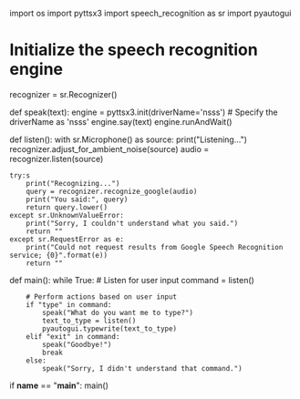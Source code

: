 import os
import pyttsx3
import speech_recognition as sr
import pyautogui

# Initialize the speech recognition engine
recognizer = sr.Recognizer()

def speak(text):
    engine = pyttsx3.init(driverName='nsss')  # Specify the driverName as 'nsss'
    engine.say(text)
    engine.runAndWait()

def listen():
    with sr.Microphone() as source:
        print("Listening...")
        recognizer.adjust_for_ambient_noise(source)
        audio = recognizer.listen(source)

    try:s
        print("Recognizing...")
        query = recognizer.recognize_google(audio)
        print("You said:", query)
        return query.lower()
    except sr.UnknownValueError:
        print("Sorry, I couldn't understand what you said.")
        return ""
    except sr.RequestError as e:
        print("Could not request results from Google Speech Recognition service; {0}".format(e))
        return ""

def main():
    while True:
        # Listen for user input
        command = listen()

        # Perform actions based on user input
        if "type" in command:
            speak("What do you want me to type?")
            text_to_type = listen()
            pyautogui.typewrite(text_to_type)
        elif "exit" in command:
            speak("Goodbye!")
            break
        else:
            speak("Sorry, I didn't understand that command.")

if __name__ == "__main__":
    main()
